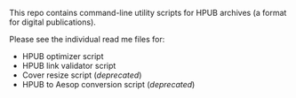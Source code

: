 This repo contains command-line utility scripts for HPUB archives (a format for digital publications).

Please see the individual read me files for:

* HPUB optimizer script
* HPUB link validator script
* Cover resize script (_deprecated_)
* HPUB to Aesop conversion script (_deprecated_)
